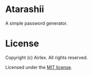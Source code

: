 # Atarashii

A simple password generator.

# License
Copyright (c) Airlex. All rights reserved.

Licensed under the [MIT license](LICENSE).